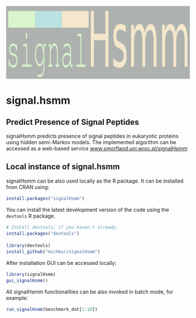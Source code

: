 <img src="https://github.com/michbur/signal.hsmm/blob/master/inst/logo.png" alt="signalHsmm" style="height: 200px;"/>

signal.hsmm
=========================
Predict Presence of Signal Peptides
-------------------------

signalHsmm predicts presence of signal peptides in eukaryotic proteins using hidden semi-Markov models. The implemented algorithm can be accessed as a web-based service www.smorfland.uni.wroc.pl/signalHsmm 

Local instance of signal.hsmm
------------------------
signalHsmm can be also used locally as the R package. It can be installed from CRAN using:

```R
install.packages("signalHsmm")
```

You can install the latest development version of the code using the `devtools` R package.

```R
# Install devtools, if you haven't already.
install.packages("devtools")

library(devtools)
install_github("michbur/signalHsmm")
```

After installation GUI can be accessed locally:

```R
library(signalHsmm)
gui_signalHsmm()
```
All signalHsmm functionalities can be also invoked in batch mode, for example:

```R
run_signalHsmm(benchmark_dat[1:10])
```
